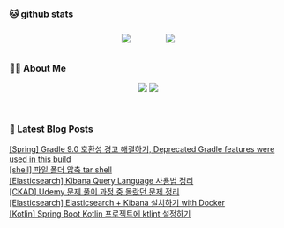 
###  🐱 github stats  

<div id="main" align="center">
    <img src="https://github-readme-stats.vercel.app/api?username=peterica&count_private=true&show_icons=true&theme=radical"
        style="height: auto; margin-left: 20px; margin-right: 20px; padding: 10px;"/>
    <img src="https://github-readme-stats.vercel.app/api/top-langs/?username=peterica&layout=compact"   
        style="height: auto; margin-left: 20px; margin-right: 20px; padding: 10px;"/>
</div>

###  💁‍♀️ About Me  
<p align="center">
    <a href="https://peterica.tistory.com/"><img src="https://img.shields.io/badge/Blog-FF5722?style=flat-square&logo=Blogger&logoColor=white"/></a>
    <a href="mailto:ilovefran.ofm@gmail.com"><img src="https://img.shields.io/badge/Gmail-d14836?style=flat-square&logo=Gmail&logoColor=white&link=ilovefran.ofm@gmail.com"/></a>
</p>

<br>

### 📕 Latest Blog Posts   

<a href ="https://peterica.tistory.com/730"> [Spring] Gradle 9.0 호환성 경고 해결하기, Deprecated Gradle features were used in this build </a> <br><a href ="https://peterica.tistory.com/728"> [shell] 파일 폴더 압축 tar shell </a> <br><a href ="https://peterica.tistory.com/291"> [Elasticsearch] Kibana Query Language 사용법 정리 </a> <br><a href ="https://peterica.tistory.com/729"> [CKAD] Udemy 문제 풀이 과정 중 몰랐던 문제 정리 </a> <br><a href ="https://peterica.tistory.com/727"> [Elasticsearch] Elasticsearch + Kibana 설치하기 with Docker </a> <br><a href ="https://peterica.tistory.com/738"> [Kotlin] Spring Boot Kotlin 프로젝트에 ktlint 설정하기 </a> <br>